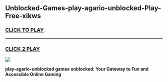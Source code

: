 
## Unblocked-Games-play-agario-unblocked-Play-Free-xikws
<h3>
<a href="https://premium76.site?title=play-agario-unblocked&ref=10A">CLICK TO PLAY</a></h3>
<hr>

<h3>
<a href="https://premium76.site?title=play-agario-unblocked&ref=10A">CLICK 2 PLAY</a>
  
</h3>

<a href="https://premium76.site?title=play-agario-unblocked&ref=10A"><img src="https://clearcache.store/games.png"></a>


**play-agario-unblocked games unblocked: Your Gateway to Fun and Accessible Online Gaming**
